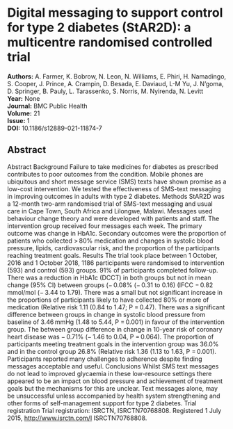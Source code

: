 # Digital messaging to support control for type 2 diabetes (StAR2D): a multicentre randomised controlled trial

**Authors:** A. Farmer, K. Bobrow, N. Leon, N. Williams, E. Phiri, H. Namadingo, S. Cooper, J. Prince, A. Crampin, D. Besada, E. Daviaud, L-M Yu, J. N’goma, D. Springer, B. Pauly, L. Tarassenko, S. Norris, M. Nyirenda, N. Levitt  
**Year:** None  
**Journal:** BMC Public Health  
**Volume:** 21  
**Issue:** 1  
**DOI:** 10.1186/s12889-021-11874-7  

## Abstract
Abstract                Background                Failure to take medicines for diabetes as prescribed contributes to poor outcomes from the condition. Mobile phones are ubiquitous and short message service (SMS) texts have shown promise as a low-cost intervention. We tested the effectiveness of SMS-text messaging in improving outcomes in adults with type 2 diabetes.                              Methods                StAR2D was a 12-month two-arm randomised trial of SMS-text messaging and usual care in Cape Town, South Africa and Lilongwe, Malawi. Messages used behaviour change theory and were developed with patients and staff. The intervention group received four messages each week. The primary outcome was change in HbA1c. Secondary outcomes were the proportion of patients who collected > 80% medication and changes in systolic blood pressure, lipids, cardiovascular risk, and the proportion of the participants reaching treatment goals.                              Results                The trial took place between 1 October, 2016 and 1 October 2018, 1186 participants were randomised to intervention (593) and control (593) groups. 91% of participants completed follow-up. There was a reduction in HbA1c (DCCT) in both groups but not in mean change (95% CI) between groups (− 0.08% (− 0.31 to 0.16) (IFCC − 0.82 mmol/mol (− 3.44 to 1.79). There was a small but not significant increase in the proportions of participants likely to have collected 80% or more of medication (Relative risk 1.11 (0.84 to 1.47; P = 0.47). There was a significant difference between groups in change in systolic blood pressure from baseline of 3.46 mmHg (1.48 to 5.44, P = 0.001) in favour of the intervention group. The between group difference in change in 10-year risk of coronary heart disease was − 0.71% (− 1.46 to 0.04, P = 0.064). The proportion of participants meeting treatment goals in the intervention group was 36.0% and in the control group 26.8% (Relative risk 1.36 (1.13 to 1.63, P = 0.001). Participants reported many challenges to adherence despite finding messages acceptable and useful.                              Conclusions                Whilst SMS text messages do not lead to improved glycaemia in these low-resource settings there appeared to be an impact on blood pressure and achievement of treatment goals but the mechanisms for this are unclear. Text messages alone, may be unsuccessful unless accompanied by health system strengthening and other forms of self-management support for type 2 diabetes.                              Trial registration                Trial registration: ISRCTN, ISRCTN70768808. Registered 1 July 2015, http://www.isrctn.com/I ISRCTN70768808.

